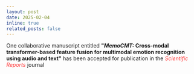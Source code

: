 ```yaml
---
layout: post
date: 2025-02-04
inline: true
related_posts: false
---
```


One collaborative manuscript entitled <b>"<i>MemoCMT:</i> Cross-modal transformer-based feature fusion for multimodal emotion recognition using audio and text"</b> has been accepted for publication in the <span style="color: #FF3636;"><i>Scientific Reports</i></span> journal